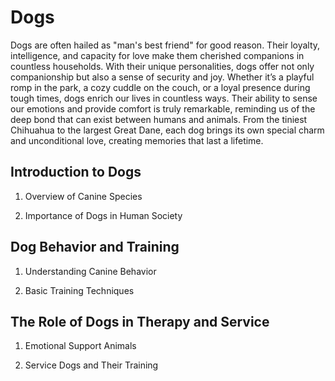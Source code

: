 # Dogs 
Dogs are often hailed as "man's best friend" for good reason. Their loyalty, intelligence, and capacity for love make them cherished companions in countless households. With their unique personalities, dogs offer not only companionship but also a sense of security and joy. Whether it’s a playful romp in the park, a cozy cuddle on the couch, or a loyal presence during tough times, dogs enrich our lives in countless ways. Their ability to sense our emotions and provide comfort is truly remarkable, reminding us of the deep bond that can exist between humans and animals. From the tiniest Chihuahua to the largest Great Dane, each dog brings its own special charm and unconditional love, creating memories that last a lifetime.

## Introduction to Dogs
1. Overview of Canine Species

2. Importance of Dogs in Human Society

## Dog Behavior and Training
1. Understanding Canine Behavior

2. Basic Training Techniques
   
## The Role of Dogs in Therapy and Service
1. Emotional Support Animals
   
3. Service Dogs and Their Training
